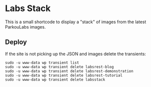 # Labs Stack

This is a small shortcode to display a "stack" of images from the latest ParkouLabs images.

## Deploy

If the site is not picking up the JSON and images delete the transients:

```
sudo -u www-data wp transient list
sudo -u www-data wp transient delete labsrest-blog
sudo -u www-data wp transient delete labsrest-demonstration
sudo -u www-data wp transient delete labsrest-tutorial
sudo -u www-data wp transient delete labsstack
```